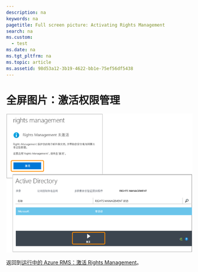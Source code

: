 ```yaml
---
description: na
keywords: na
pagetitle: Full screen picture: Activating Rights Management
search: na
ms.custom: 
  - test
ms.date: na
ms.tgt_pltfrm: na
ms.topic: article
ms.assetid: 98d53a12-3b19-4622-bb1e-75ef56df5438
---
```

# 全屏图片：激活权限管理
![](../Image/AzRMS_StoryboardActivate.png)

返回到[运行中的 Azure RMS：激活 Rights Management](http://technet.microsoft.com/library/jj585026.aspx#BKMK_Example_ManagementPortal)。

